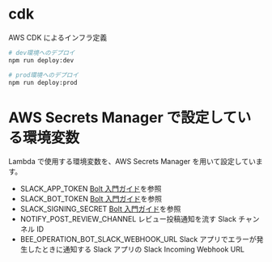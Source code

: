 # cdk

AWS CDK によるインフラ定義

```sh
# dev環境へのデプロイ
npm run deploy:dev

# prod環境へのデプロイ
npm run deploy:prod
```

# AWS Secrets Manager で設定している環境変数

Lambda で使用する環境変数を、AWS Secrets Manager を用いて設定しています。

- SLACK_APP_TOKEN [Bolt 入門ガイド](https://slack.dev/bolt-python/ja-jp/tutorial/getting-started-http)を参照
- SLACK_BOT_TOKEN [Bolt 入門ガイド](https://slack.dev/bolt-python/ja-jp/tutorial/getting-started-http)を参照
- SLACK_SIGNING_SECRET [Bolt 入門ガイド](https://slack.dev/bolt-python/ja-jp/tutorial/getting-started-http)を参照
- NOTIFY_POST_REVIEW_CHANNEL レビュー投稿通知を流す Slack チャンネル ID
- BEE_OPERATION_BOT_SLACK_WEBHOOK_URL Slack アプリでエラーが発生したときに通知する Slack アプリの Slack Incoming Webhook URL
